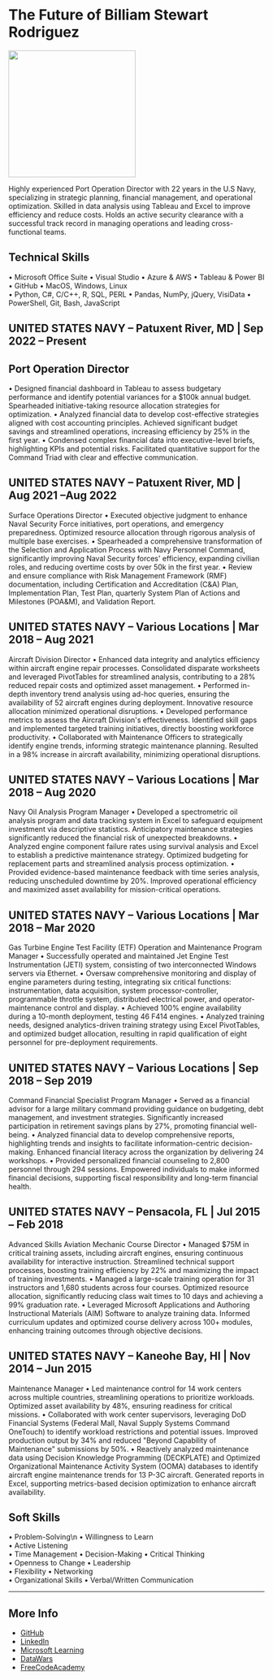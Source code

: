# The Future of Billiam Stewart Rodriguez

<img src="images/IMG_0265.png" width="250">

Highly experienced Port Operation Director with 22 years in the U.S Navy, specializing in strategic planning, financial management, and operational optimization. Skilled in data analysis using Tableau and Excel to improve efficiency and reduce costs. Holds an active security clearance with a successful track record in managing operations and leading cross-functional teams.

## Technical Skills
•	Microsoft Office Suite
•	Visual Studio
•	Azure & AWS
•	Tableau & Power BI
•	GitHub
•	MacOS, Windows, Linux	
•	Python, C#, C/C++, R, SQL, PERL
•	Pandas, NumPy, jQuery, VisiData
•	PowerShell, Git, Bash, JavaScript

## UNITED STATES NAVY – Patuxent River, MD | Sep 2022 – Present
## Port Operation Director
•	Designed financial dashboard in Tableau to assess budgetary performance and identify potential variances for a $100k annual budget. Spearheaded initiative-taking resource allocation strategies for optimization.
•	Analyzed financial data to develop cost-effective strategies aligned with cost accounting principles. Achieved significant budget savings and streamlined operations, increasing efficiency by 25% in the first year.
•	Condensed complex financial data into executive-level briefs, highlighting KPIs and potential risks. Facilitated quantitative support for the Command Triad with clear and effective communication.

## UNITED STATES NAVY – Patuxent River, MD | Aug 2021 –Aug 2022 
Surface Operations Director 
•	Executed objective judgment to enhance Naval Security Force initiatives, port operations, and emergency preparedness. Optimized resource allocation through rigorous analysis of multiple base exercises.
•	Spearheaded a comprehensive transformation of the Selection and Application Process with Navy Personnel Command, significantly improving Naval Security forces' efficiency, expanding civilian roles, and reducing overtime costs by over 50k in the first year.
•	Review and ensure compliance with Risk Management Framework (RMF) documentation, including Certification and Accreditation (C&A) Plan, Implementation Plan, Test Plan, quarterly System Plan of Actions and Milestones (POA&M), and Validation Report.

## UNITED STATES NAVY – Various Locations | Mar 2018 – Aug 2021 
Aircraft Division Director
•	Enhanced data integrity and analytics efficiency within aircraft engine repair processes. Consolidated disparate worksheets and leveraged PivotTables for streamlined analysis, contributing to a 28% reduced repair costs and optimized asset management.
•	Performed in-depth inventory trend analysis using ad-hoc queries, ensuring the availability of 52 aircraft engines during deployment. Innovative resource allocation minimized operational disruptions.
•	Developed performance metrics to assess the Aircraft Division's effectiveness. Identified skill gaps and implemented targeted training initiatives, directly boosting workforce productivity.
•	Collaborated with Maintenance Officers to strategically identify engine trends, informing strategic maintenance planning. Resulted in a 98% increase in aircraft availability, minimizing operational disruptions.

## UNITED STATES NAVY – Various Locations | Mar 2018 – Aug 2020
Navy Oil Analysis Program Manager
•	Developed a spectrometric oil analysis program and data tracking system in Excel to safeguard equipment investment via descriptive statistics. Anticipatory maintenance strategies significantly reduced the financial risk of unexpected breakdowns.
•	Analyzed engine component failure rates using survival analysis and Excel to establish a predictive maintenance strategy. Optimized budgeting for replacement parts and streamlined analysis process optimization.
•	Provided evidence-based maintenance feedback with time series analysis, reducing unscheduled downtime by 20%. Improved operational efficiency and maximized asset availability for mission-critical operations.

## UNITED STATES NAVY – Various Locations | Mar 2018 – Mar 2020
Gas Turbine Engine Test Facility (ETF) Operation and Maintenance Program Manager
•	Successfully operated and maintained Jet Engine Test Instrumentation (JETI) system, consisting of two interconnected Windows servers via Ethernet. 
•	Oversaw comprehensive monitoring and display of engine parameters during testing, integrating six critical functions: instrumentation, data acquisition, system processor-controller, programmable throttle system, distributed electrical power, and operator-maintenance control and display. 
•	Achieved 100% engine availability during a 10-month deployment, testing 46 F414 engines. 
•	Analyzed training needs, designed analytics-driven training strategy using Excel PivotTables, and optimized budget allocation, resulting in rapid qualification of eight personnel for pre-deployment requirements.

## UNITED STATES NAVY – Various Locations | Sep 2018 – Sep 2019
Command Financial Specialist Program Manager
•	Served as a financial advisor for a large military command providing guidance on budgeting, debt management, and investment strategies. Significantly increased participation in retirement savings plans by 27%, promoting financial well-being.
•	Analyzed financial data to develop comprehensive reports, highlighting trends and insights to facilitate information-centric decision-making. Enhanced financial literacy across the organization by delivering 24 workshops.
•	Provided personalized financial counseling to 2,800 personnel through 294 sessions. Empowered individuals to make informed financial decisions, supporting fiscal responsibility and long-term financial health.

## UNITED STATES NAVY – Pensacola, FL | Jul 2015 – Feb 2018
Advanced Skills Aviation Mechanic Course Director
•	Managed $75M in critical training assets, including aircraft engines, ensuring continuous availability for interactive instruction. Streamlined technical support processes, boosting training efficiency by 22% and maximizing the impact of training investments.
•	Managed a large-scale training operation for 31 instructors and 1,680 students across four courses. Optimized resource allocation, significantly reducing class wait times to 10 days and achieving a 99% graduation rate.
•	Leveraged Microsoft Applications and Authoring Instructional Materials (AIM) Software to analyze training data. Informed curriculum updates and optimized course delivery across 100+ modules, enhancing training outcomes through objective decisions. 

##  UNITED STATES NAVY – Kaneohe Bay, HI | Nov 2014 – Jun 2015
Maintenance Manager
•	Led maintenance control for 14 work centers across multiple countries, streamlining operations to prioritize workloads. Optimized asset availability by 48%, ensuring readiness for critical missions.
•	Collaborated with work center supervisors, leveraging DoD Financial Systems (Federal Mall, Naval Supply Systems Command OneTouch) to identify workload restrictions and potential issues. Improved production output by 34% and reduced "Beyond Capability of Maintenance" submissions by 50%.
•	Reactively analyzed maintenance data using Decision Knowledge Programming (DECKPLATE) and Optimized Organizational Maintenance Activity System (OOMA) databases to identify aircraft engine maintenance trends for 13 P-3C aircraft. Generated reports in Excel, supporting metrics-based decision optimization to enhance aircraft availability.


## Soft Skills
•	Problem-Solving\n
•	Willingness to Learn	
•	Active Listening	
•	Time Management
•	Decision-Making
•	Critical Thinking	
•	Openness to Change
•	Leadership	
•	Flexibility
•	Networking	
•	Organizational Skills
•	Verbal/Written Communication


---
## More Info
- [GitHub](https://github.com/BillStewRod)
- [LinkedIn](www.linkedin.com/in/billiamstewartrodriguez)
- [Microsoft Learning](https://learn.microsoft.com/en-us/users/billiamstewartrodriguez-8322/)
- [DataWars](https://profiles.datawars.io/djcalanco)
- [FreeCodeAcademy](https://www.freecodecamp.org/BillyTheGreat)
